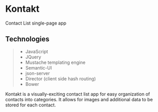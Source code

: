 # Kontakt
Contact List single-page app

## Technologies
> - JavaScript
> - JQuery
> - Mustache templating engine
> - Semantic-UI
> - json-server
> - Director (client side hash routing)
> - Bower

Kontakt is a visually-exciting contact list app for easy organization of contacts into categories. It allows for images and additional data to be stored for each contact. 
